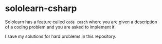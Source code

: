 # sololearn-csharp

Sololearn has a feature called `code coach` where you are given a description of a coding problem and you are asked to implement it. 

I save my solutions for hard problems in this repository.
